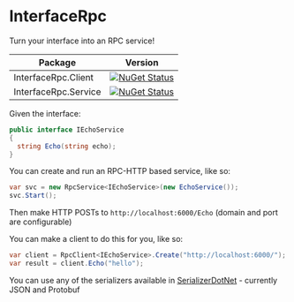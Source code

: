 # InterfaceRpc
Turn your interface into an RPC service!

| Package | Version |
| --- | --- |
| InterfaceRpc.Client | [![NuGet Status](http://img.shields.io/nuget/v/InterfaceRpc.Client.svg?style=flat)](https://www.nuget.org/packages/InterfaceRpc.Client/) |
| InterfaceRpc.Service | [![NuGet Status](http://img.shields.io/nuget/v/InterfaceRpc.Service.svg?style=flat)](https://www.nuget.org/packages/InterfaceRpc.Service/) |

Given the interface:
```csharp
public interface IEchoService
{
  string Echo(string echo);
}
```
You can create and run an RPC-HTTP based service, like so:
```csharp
var svc = new RpcService<IEchoService>(new EchoService());
svc.Start();
```
Then make HTTP POSTs to `http://localhost:6000/Echo` (domain and port are configurable)

You can make a client to do this for you, like so:
```csharp
var client = RpcClient<IEchoService>.Create("http://localhost:6000/");
var result = client.Echo("hello");
```

You can use any of the serializers available in [SerializerDotNet](https://www.nuget.org/packages/SerializerDotNet) - currently JSON and Protobuf
